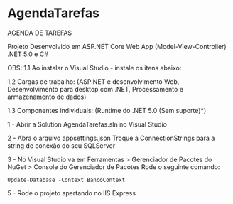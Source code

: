 # AgendaTarefas

AGENDA DE TAREFAS  

Projeto Desenvolvido em ASP.NET Core Web App (Model-View-Controller) .NET 5.0 e C#

OBS: 
1.1 Ao instalar o Visual Studio - instale os itens abaixo:

1.2 Cargas de trabalho: (ASP.NET e desenvolvimento Web, Desenvolvimento para desktop com .NET, Processamento e armazenamento de dados)

1.3 Componentes individuais: (Runtime do .NET 5.0 (Sem suporte)*)



1 - Abrir a Solution AgendaTarefas.sln no Visual Studio

2 - Abra o arquivo appsettings.json 
   Troque a ConnectionStrings para a string de conexão do seu SQLServer 

3 - No Visual Studio va em Ferramentas > Gerenciador de Pacotes do NuGet > Console do Gerenciador de Pacotes
    Rode o seguinte comando:

    Update-Database -Context BancoContext

5 - Rode o projeto apertando no IIS Express
